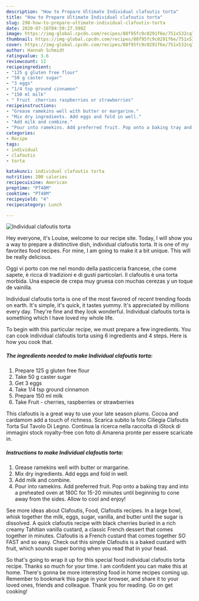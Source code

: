 ```yaml
---
description: "How to Prepare Ultimate Individual clafoutis torta"
title: "How to Prepare Ultimate Individual clafoutis torta"
slug: 298-how-to-prepare-ultimate-individual-clafoutis-torta
date: 2020-07-16T04:59:27.598Z
image: https://img-global.cpcdn.com/recipes/88f95fc9c0291f6e/751x532cq70/individual-clafoutis-torta-recipe-main-photo.jpg
thumbnail: https://img-global.cpcdn.com/recipes/88f95fc9c0291f6e/751x532cq70/individual-clafoutis-torta-recipe-main-photo.jpg
cover: https://img-global.cpcdn.com/recipes/88f95fc9c0291f6e/751x532cq70/individual-clafoutis-torta-recipe-main-photo.jpg
author: Hannah Schmidt
ratingvalue: 3.6
reviewcount: 12
recipeingredient:
- "125 g gluten free flour"
- "50 g caster sugar"
- "3 eggs"
- "1/4 tsp ground cinnamon"
- "150 ml milk"
- " Fruit  cherries raspberries or strawberries"
recipeinstructions:
- "Grease ramekins well with butter or margarine."
- "Mix dry ingredients. Add eggs and fold in well."
- "Add milk and combine."
- "Pour into ramekins. Add preferred fruit. Pop onto a baking tray and into a preheated oven at 180C for 15-20 minutes until beginning to cone away from the sides. Allow to cool and enjoy!"
categories:
- Recipe
tags:
- individual
- clafoutis
- torta

katakunci: individual clafoutis torta 
nutrition: 200 calories
recipecuisine: American
preptime: "PT40M"
cooktime: "PT48M"
recipeyield: "4"
recipecategory: Lunch

---
```



![Individual clafoutis torta](https://img-global.cpcdn.com/recipes/88f95fc9c0291f6e/751x532cq70/individual-clafoutis-torta-recipe-main-photo.jpg)

Hey everyone, it's Louise, welcome to our recipe site. Today, I will show you a way to prepare a distinctive dish, individual clafoutis torta. It is one of my favorites food recipes. For mine, I am going to make it a bit unique. This will be really delicious.

Oggi vi porto con me nel mondo della pasticceria francese, che come sapete, è ricca di tradizioni e di gusti particolari. Il clafoutis è una torta morbida. Una especie de crepa muy gruesa con muchas cerezas y un toque de vainilla.

Individual clafoutis torta is one of the most favored of recent trending foods on earth. It's simple, it's quick, it tastes yummy. It's appreciated by millions every day. They're fine and they look wonderful. Individual clafoutis torta is something which I have loved my whole life.


To begin with this particular recipe, we must prepare a few ingredients. You can cook individual clafoutis torta using 6 ingredients and 4 steps. Here is how you cook that.

<!--inarticleads1-->

##### The ingredients needed to make Individual clafoutis torta:

1. Prepare 125 g gluten free flour
1. Take 50 g caster sugar
1. Get 3 eggs
1. Take 1/4 tsp ground cinnamon
1. Prepare 150 ml milk
1. Take  Fruit - cherries, raspberries or strawberries


This clafoutis is a great way to use your late season plums. Cocoa and cardamom add a touch of richness. Scarica subito la foto Ciliegia Clafoutis Torta Sul Tavolo Di Legno. Continua la ricerca nella raccolta di iStock di immagini stock royalty-free con foto di Amarena pronte per essere scaricate in. 

<!--inarticleads2-->

##### Instructions to make Individual clafoutis torta:

1. Grease ramekins well with butter or margarine.
1. Mix dry ingredients. Add eggs and fold in well.
1. Add milk and combine.
1. Pour into ramekins. Add preferred fruit. Pop onto a baking tray and into a preheated oven at 180C for 15-20 minutes until beginning to cone away from the sides. Allow to cool and enjoy!


See more ideas about Clafoutis, Food, Clafoutis recipes. In a large bowl, whisk together the milk, eggs, sugar, vanilla, and butter until the sugar is dissolved. A quick clafoutis recipe with black cherries buried in a rich creamy Tahitian vanilla custard, a classic French dessert that comes together in minutes. Clafoutis is a French custard that comes together SO FAST and so easy. Check out this simple Clafoutis is a baked custard with fruit, which sounds super boring when you read that in your head. 

So that's going to wrap it up for this special food individual clafoutis torta recipe. Thanks so much for your time. I am confident you can make this at home. There's gonna be more interesting food in home recipes coming up. Remember to bookmark this page in your browser, and share it to your loved ones, friends and colleague. Thank you for reading. Go on get cooking!
